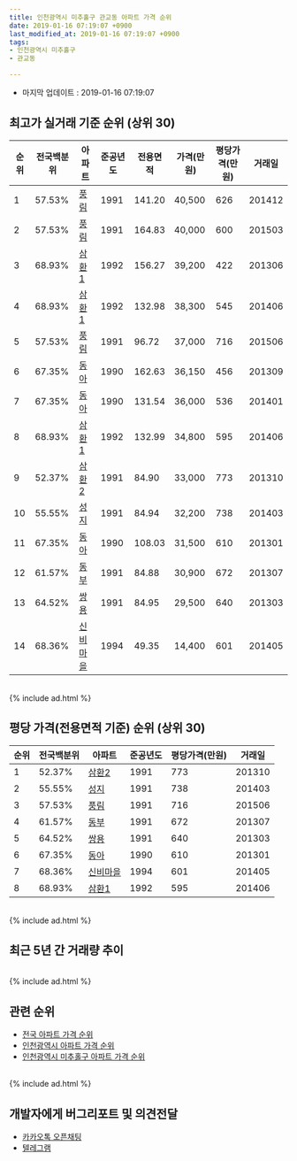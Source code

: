 ```yaml
---
title: 인천광역시 미추홀구 관교동 아파트 가격 순위
date: 2019-01-16 07:19:07 +0900
last_modified_at: 2019-01-16 07:19:07 +0900
tags:
- 인천광역시 미추홀구
- 관교동

---
```


* 마지막 업데이트 : 2019-01-16 07:19:07

## 최고가 실거래 기준 순위 (상위 30)


|순위|전국백분위|아파트|준공년도|전용면적|가격(만원)|평당가격(만원)|거래일|
|---|---|---|---|---|---|---|---|
|1|57.53%|[풍림](https://search.naver.com/search.naver?query=%EC%9D%B8%EC%B2%9C%EA%B4%91%EC%97%AD%EC%8B%9C+%EB%AF%B8%EC%B6%94%ED%99%80%EA%B5%AC+%EA%B4%80%EA%B5%90%EB%8F%99+%ED%92%8D%EB%A6%BC)|1991|141.20|40,500|626|201412|
|2|57.53%|[풍림](https://search.naver.com/search.naver?query=%EC%9D%B8%EC%B2%9C%EA%B4%91%EC%97%AD%EC%8B%9C+%EB%AF%B8%EC%B6%94%ED%99%80%EA%B5%AC+%EA%B4%80%EA%B5%90%EB%8F%99+%ED%92%8D%EB%A6%BC)|1991|164.83|40,000|600|201503|
|3|68.93%|[삼환1](https://search.naver.com/search.naver?query=%EC%9D%B8%EC%B2%9C%EA%B4%91%EC%97%AD%EC%8B%9C+%EB%AF%B8%EC%B6%94%ED%99%80%EA%B5%AC+%EA%B4%80%EA%B5%90%EB%8F%99+%EC%82%BC%ED%99%981)|1992|156.27|39,200|422|201306|
|4|68.93%|[삼환1](https://search.naver.com/search.naver?query=%EC%9D%B8%EC%B2%9C%EA%B4%91%EC%97%AD%EC%8B%9C+%EB%AF%B8%EC%B6%94%ED%99%80%EA%B5%AC+%EA%B4%80%EA%B5%90%EB%8F%99+%EC%82%BC%ED%99%981)|1992|132.98|38,300|545|201406|
|5|57.53%|[풍림](https://search.naver.com/search.naver?query=%EC%9D%B8%EC%B2%9C%EA%B4%91%EC%97%AD%EC%8B%9C+%EB%AF%B8%EC%B6%94%ED%99%80%EA%B5%AC+%EA%B4%80%EA%B5%90%EB%8F%99+%ED%92%8D%EB%A6%BC)|1991|96.72|37,000|716|201506|
|6|67.35%|[동아](https://search.naver.com/search.naver?query=%EC%9D%B8%EC%B2%9C%EA%B4%91%EC%97%AD%EC%8B%9C+%EB%AF%B8%EC%B6%94%ED%99%80%EA%B5%AC+%EA%B4%80%EA%B5%90%EB%8F%99+%EB%8F%99%EC%95%84)|1990|162.63|36,150|456|201309|
|7|67.35%|[동아](https://search.naver.com/search.naver?query=%EC%9D%B8%EC%B2%9C%EA%B4%91%EC%97%AD%EC%8B%9C+%EB%AF%B8%EC%B6%94%ED%99%80%EA%B5%AC+%EA%B4%80%EA%B5%90%EB%8F%99+%EB%8F%99%EC%95%84)|1990|131.54|36,000|536|201401|
|8|68.93%|[삼환1](https://search.naver.com/search.naver?query=%EC%9D%B8%EC%B2%9C%EA%B4%91%EC%97%AD%EC%8B%9C+%EB%AF%B8%EC%B6%94%ED%99%80%EA%B5%AC+%EA%B4%80%EA%B5%90%EB%8F%99+%EC%82%BC%ED%99%981)|1992|132.99|34,800|595|201406|
|9|52.37%|[삼환2](https://search.naver.com/search.naver?query=%EC%9D%B8%EC%B2%9C%EA%B4%91%EC%97%AD%EC%8B%9C+%EB%AF%B8%EC%B6%94%ED%99%80%EA%B5%AC+%EA%B4%80%EA%B5%90%EB%8F%99+%EC%82%BC%ED%99%982)|1991|84.90|33,000|773|201310|
|10|55.55%|[성지](https://search.naver.com/search.naver?query=%EC%9D%B8%EC%B2%9C%EA%B4%91%EC%97%AD%EC%8B%9C+%EB%AF%B8%EC%B6%94%ED%99%80%EA%B5%AC+%EA%B4%80%EA%B5%90%EB%8F%99+%EC%84%B1%EC%A7%80)|1991|84.94|32,200|738|201403|
|11|67.35%|[동아](https://search.naver.com/search.naver?query=%EC%9D%B8%EC%B2%9C%EA%B4%91%EC%97%AD%EC%8B%9C+%EB%AF%B8%EC%B6%94%ED%99%80%EA%B5%AC+%EA%B4%80%EA%B5%90%EB%8F%99+%EB%8F%99%EC%95%84)|1990|108.03|31,500|610|201301|
|12|61.57%|[동부](https://search.naver.com/search.naver?query=%EC%9D%B8%EC%B2%9C%EA%B4%91%EC%97%AD%EC%8B%9C+%EB%AF%B8%EC%B6%94%ED%99%80%EA%B5%AC+%EA%B4%80%EA%B5%90%EB%8F%99+%EB%8F%99%EB%B6%80)|1991|84.88|30,900|672|201307|
|13|64.52%|[쌍용](https://search.naver.com/search.naver?query=%EC%9D%B8%EC%B2%9C%EA%B4%91%EC%97%AD%EC%8B%9C+%EB%AF%B8%EC%B6%94%ED%99%80%EA%B5%AC+%EA%B4%80%EA%B5%90%EB%8F%99+%EC%8C%8D%EC%9A%A9)|1991|84.95|29,500|640|201303|
|14|68.36%|[신비마을](https://search.naver.com/search.naver?query=%EC%9D%B8%EC%B2%9C%EA%B4%91%EC%97%AD%EC%8B%9C+%EB%AF%B8%EC%B6%94%ED%99%80%EA%B5%AC+%EA%B4%80%EA%B5%90%EB%8F%99+%EC%8B%A0%EB%B9%84%EB%A7%88%EC%9D%84)|1994|49.35|14,400|601|201405|


<br>
{% include ad.html %}
<br>

## 평당 가격(전용면적 기준) 순위 (상위 30)


|순위|전국백분위|아파트|준공년도|평당가격(만원)|거래일|
|---|---|---|---|---|---|
|1|52.37%|[삼환2](https://search.naver.com/search.naver?query=%EC%9D%B8%EC%B2%9C%EA%B4%91%EC%97%AD%EC%8B%9C+%EB%AF%B8%EC%B6%94%ED%99%80%EA%B5%AC+%EA%B4%80%EA%B5%90%EB%8F%99+%EC%82%BC%ED%99%982)|1991|773|201310|
|2|55.55%|[성지](https://search.naver.com/search.naver?query=%EC%9D%B8%EC%B2%9C%EA%B4%91%EC%97%AD%EC%8B%9C+%EB%AF%B8%EC%B6%94%ED%99%80%EA%B5%AC+%EA%B4%80%EA%B5%90%EB%8F%99+%EC%84%B1%EC%A7%80)|1991|738|201403|
|3|57.53%|[풍림](https://search.naver.com/search.naver?query=%EC%9D%B8%EC%B2%9C%EA%B4%91%EC%97%AD%EC%8B%9C+%EB%AF%B8%EC%B6%94%ED%99%80%EA%B5%AC+%EA%B4%80%EA%B5%90%EB%8F%99+%ED%92%8D%EB%A6%BC)|1991|716|201506|
|4|61.57%|[동부](https://search.naver.com/search.naver?query=%EC%9D%B8%EC%B2%9C%EA%B4%91%EC%97%AD%EC%8B%9C+%EB%AF%B8%EC%B6%94%ED%99%80%EA%B5%AC+%EA%B4%80%EA%B5%90%EB%8F%99+%EB%8F%99%EB%B6%80)|1991|672|201307|
|5|64.52%|[쌍용](https://search.naver.com/search.naver?query=%EC%9D%B8%EC%B2%9C%EA%B4%91%EC%97%AD%EC%8B%9C+%EB%AF%B8%EC%B6%94%ED%99%80%EA%B5%AC+%EA%B4%80%EA%B5%90%EB%8F%99+%EC%8C%8D%EC%9A%A9)|1991|640|201303|
|6|67.35%|[동아](https://search.naver.com/search.naver?query=%EC%9D%B8%EC%B2%9C%EA%B4%91%EC%97%AD%EC%8B%9C+%EB%AF%B8%EC%B6%94%ED%99%80%EA%B5%AC+%EA%B4%80%EA%B5%90%EB%8F%99+%EB%8F%99%EC%95%84)|1990|610|201301|
|7|68.36%|[신비마을](https://search.naver.com/search.naver?query=%EC%9D%B8%EC%B2%9C%EA%B4%91%EC%97%AD%EC%8B%9C+%EB%AF%B8%EC%B6%94%ED%99%80%EA%B5%AC+%EA%B4%80%EA%B5%90%EB%8F%99+%EC%8B%A0%EB%B9%84%EB%A7%88%EC%9D%84)|1994|601|201405|
|8|68.93%|[삼환1](https://search.naver.com/search.naver?query=%EC%9D%B8%EC%B2%9C%EA%B4%91%EC%97%AD%EC%8B%9C+%EB%AF%B8%EC%B6%94%ED%99%80%EA%B5%AC+%EA%B4%80%EA%B5%90%EB%8F%99+%EC%82%BC%ED%99%981)|1992|595|201406|


<br>
{% include ad.html %}
<br>

## 최근 5년 간 거래량 추이


<div style="width:100%;">
    <canvas id="deal_progress" height="250"></canvas>
</div>

<script>
new Chart(document.getElementById("deal_progress"), {
    type: 'line',
    data: {
        labels: ['201401','201402','201403','201404','201405','201406','201407','201408','201409','201410','201411','201412','201501','201502','201503','201504','201505','201506','201507','201508','201509','201510','201511','201512','201601','201602','201603','201604','201605','201606','201607','201608','201609','201610','201611','201612','201701','201702','201703','201704','201705','201706','201707','201708','201709','201710','201711','201712','201801','201802','201803','201804','201805','201806','201807','201808','201809','201810','201811','201812','201901'],
        datasets: [{
            label: '실거래 수',
            pointRadius: 1,
            data: [24, 20, 33, 15, 20, 12, 10, 17, 22, 15, 11, 10, 12, 16, 27, 33, 32, 20, 31, 16, 21, 8, 7, 12, 12, 9, 11, 18, 13, 16, 3, 8, 21, 20, 5, 8, 12, 8, 11, 11, 16, 17, 10, 15, 12, 12, 11, 10, 14, 8, 14, 9, 10, 5, 6, 8, 12, 16, 8, 3, 0],
            borderColor: "rgba(255, 201, 14, 1)",
            backgroundColor: "rgba(255, 201, 14, 0.5)",
            fill: true,
        }]
    },
    options: {
        responsive: true,
        title: {
            display: true,
            text: '5년간 거래량 추이'
        },
        tooltips: {
            mode: 'index',
            intersect: false,
        },
        hover: {
            mode: 'nearest',
            intersect: true
        },
        scales: {
            xAxes: [{
                display: true,
                scaleLabel: {
                    display: true,
                    labelString: '년/월'
                }
            }],
            yAxes: [{
                display: true,
                ticks: {
                    suggestedMin: 0,
                },
                scaleLabel: {
                    display: true,
                    labelString: '실거래 수'
                }
            }]
        }
    }
});

</script>


<br>
{% include ad.html %}
<br>

## 관련 순위

- [전국 아파트 가격 순위](https://inasie.github.io/apt-ranking/전국)
- [인천광역시 아파트 가격 순위](https://inasie.github.io/apt-ranking/인천광역시)
- [인천광역시 미추홀구 아파트 가격 순위](https://inasie.github.io/apt-ranking/인천광역시-미추홀구)


<br>
{% include ad.html %}
<br>

## 개발자에게 버그리포트 및 의견전달

- [카카오톡 오픈채팅](https://open.kakao.com/o/gLJUAP4)
- [텔레그램](https://t.me/inasie)

